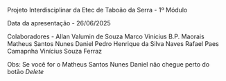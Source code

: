 Projeto Interdisciplinar da Etec de Taboão da Serra - 1º Módulo

Data da apresentação - 26/06/2025

Colaboradores -
Allan Valumin de Souza 
Marco Vinicius B.P. Maorais
Matheus Santos Nunes Daniel
Pedro Henrique da Silva Naves
Rafael Paes Camapnha
Vinícius Souza Ferraz

Obs: Se você for o Matheus Santos Nunes Daniel não chegue perto do botão *Delete*